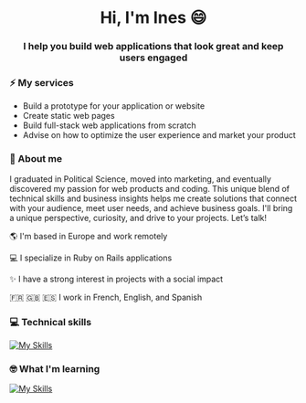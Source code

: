 <h1 align="center">Hi, I'm Ines 😄</h1>
<h3 align="center">I help you build web applications that look great and keep users engaged</h3>

<h3>⚡️ My services</h3>

<ul>
  <li>Build a prototype for your application or website</li>
  <li>Create static web pages</li>
  <li>Build full-stack web applications from scratch</li>
  <li>Advise on how to optimize the user experience and market your product</li>
</ul>

<h3>👀 About me</h3>
  
I graduated in Political Science, moved into marketing, and eventually discovered my passion for web products and coding. This unique blend of technical skills and business insights helps me create solutions that connect with your audience, meet user needs, and achieve business goals. I'll bring a unique perspective, curiosity, and drive to your projects. Let’s talk! 

<p>🌎 I'm based in Europe and work remotely</p>
<p>💻 I specialize in Ruby on Rails applications </p>
<p>✨ I have a strong interest in projects with a social impact </p>
<p>🇫🇷 🇬🇧 🇪🇸 I work in French, English, and Spanish</p>

<h3>💻 Technical skills</h3>
  
[![My Skills](https://skillicons.dev/icons?i=rails,ruby,js,html,css,sass,bootstrap,tailwind,postgres,figma)](https://skillicons.dev)

<h3>🤓 What I'm learning</h3>

[![My Skills](https://skillicons.dev/icons?i=vue,nuxtjs)](https://skillicons.dev)


